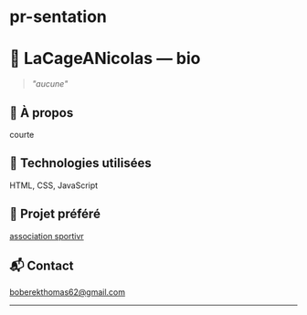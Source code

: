 # pr-sentation

# 👾 LaCageANicolas — bio

> _"aucune"_

## 🧠 À propos
courte

## 🔧 Technologies utilisées
HTML, CSS, JavaScript

## 🧪 Projet préféré
[association sportivr](https://github.com/LaCageANicolas/association-sportivr)

## 📬 Contact
boberekthomas62@gmail.com

---
